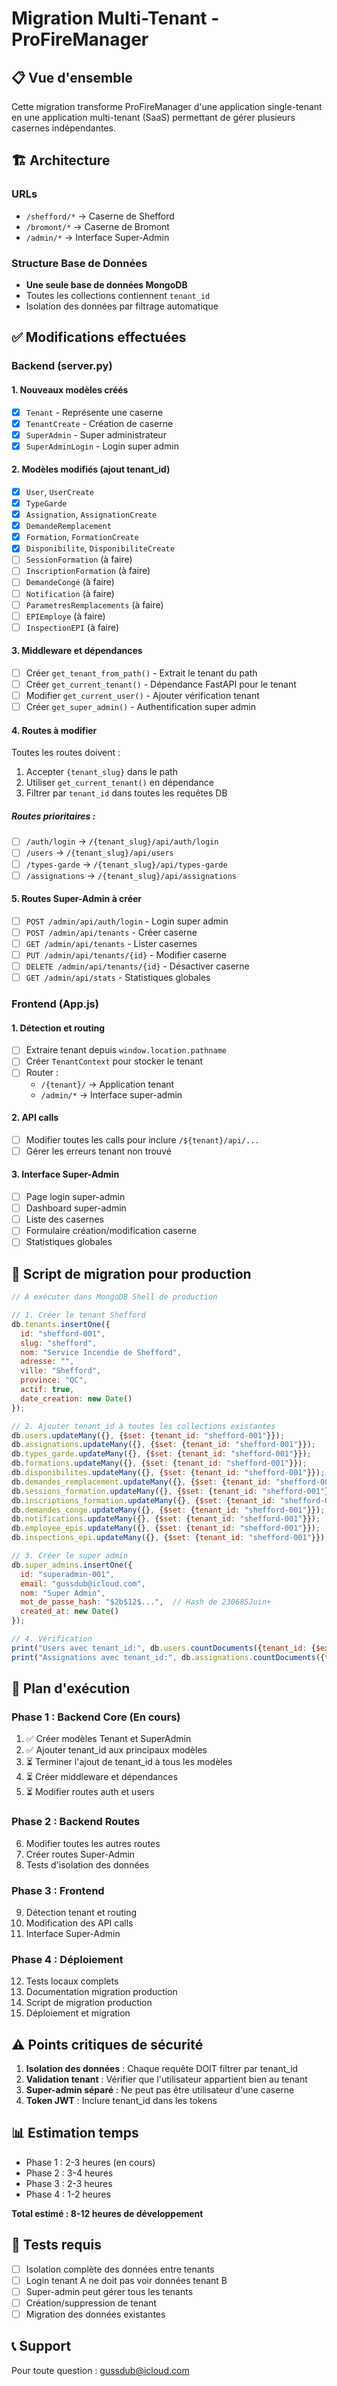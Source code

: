 # Migration Multi-Tenant - ProFireManager

## 📋 Vue d'ensemble

Cette migration transforme ProFireManager d'une application single-tenant en une application multi-tenant (SaaS) permettant de gérer plusieurs casernes indépendantes.

## 🏗️ Architecture

### URLs
- `/shefford/*` → Caserne de Shefford
- `/bromont/*` → Caserne de Bromont  
- `/admin/*` → Interface Super-Admin

### Structure Base de Données
- **Une seule base de données MongoDB**
- Toutes les collections contiennent `tenant_id`
- Isolation des données par filtrage automatique

## ✅ Modifications effectuées

### Backend (server.py)

#### 1. Nouveaux modèles créés
- [x] `Tenant` - Représente une caserne
- [x] `TenantCreate` - Création de caserne
- [x] `SuperAdmin` - Super administrateur
- [x] `SuperAdminLogin` - Login super admin

#### 2. Modèles modifiés (ajout tenant_id)
- [x] `User`, `UserCreate`
- [x] `TypeGarde`
- [x] `Assignation`, `AssignationCreate`
- [x] `DemandeRemplacement`
- [x] `Formation`, `FormationCreate`
- [x] `Disponibilite`, `DisponibiliteCreate`
- [ ] `SessionFormation` (à faire)
- [ ] `InscriptionFormation` (à faire)
- [ ] `DemandeCongé` (à faire)
- [ ] `Notification` (à faire)
- [ ] `ParametresRemplacements` (à faire)
- [ ] `EPIEmploye` (à faire)
- [ ] `InspectionEPI` (à faire)

#### 3. Middleware et dépendances
- [ ] Créer `get_tenant_from_path()` - Extrait le tenant du path
- [ ] Créer `get_current_tenant()` - Dépendance FastAPI pour le tenant
- [ ] Modifier `get_current_user()` - Ajouter vérification tenant
- [ ] Créer `get_super_admin()` - Authentification super admin

#### 4. Routes à modifier
Toutes les routes doivent :
1. Accepter `{tenant_slug}` dans le path
2. Utiliser `get_current_tenant()` en dépendance
3. Filtrer par `tenant_id` dans toutes les requêtes DB

##### Routes prioritaires :
- [ ] `/auth/login` → `/{tenant_slug}/api/auth/login`
- [ ] `/users` → `/{tenant_slug}/api/users`
- [ ] `/types-garde` → `/{tenant_slug}/api/types-garde`
- [ ] `/assignations` → `/{tenant_slug}/api/assignations`

#### 5. Routes Super-Admin à créer
- [ ] `POST /admin/api/auth/login` - Login super admin
- [ ] `POST /admin/api/tenants` - Créer caserne
- [ ] `GET /admin/api/tenants` - Lister casernes
- [ ] `PUT /admin/api/tenants/{id}` - Modifier caserne
- [ ] `DELETE /admin/api/tenants/{id}` - Désactiver caserne
- [ ] `GET /admin/api/stats` - Statistiques globales

### Frontend (App.js)

#### 1. Détection et routing
- [ ] Extraire tenant depuis `window.location.pathname`
- [ ] Créer `TenantContext` pour stocker le tenant
- [ ] Router :
  - `/{tenant}/` → Application tenant
  - `/admin/*` → Interface super-admin

#### 2. API calls
- [ ] Modifier toutes les calls pour inclure `/${tenant}/api/...`
- [ ] Gérer les erreurs tenant non trouvé

#### 3. Interface Super-Admin
- [ ] Page login super-admin
- [ ] Dashboard super-admin
- [ ] Liste des casernes
- [ ] Formulaire création/modification caserne
- [ ] Statistiques globales

## 📝 Script de migration pour production

```javascript
// À exécuter dans MongoDB Shell de production

// 1. Créer le tenant Shefford
db.tenants.insertOne({
  id: "shefford-001",
  slug: "shefford",
  nom: "Service Incendie de Shefford",
  adresse: "",
  ville: "Shefford",
  province: "QC",
  actif: true,
  date_creation: new Date()
});

// 2. Ajouter tenant_id à toutes les collections existantes
db.users.updateMany({}, {$set: {tenant_id: "shefford-001"}});
db.assignations.updateMany({}, {$set: {tenant_id: "shefford-001"}});
db.types_garde.updateMany({}, {$set: {tenant_id: "shefford-001"}});
db.formations.updateMany({}, {$set: {tenant_id: "shefford-001"}});
db.disponibilites.updateMany({}, {$set: {tenant_id: "shefford-001"}});
db.demandes_remplacement.updateMany({}, {$set: {tenant_id: "shefford-001"}});
db.sessions_formation.updateMany({}, {$set: {tenant_id: "shefford-001"}});
db.inscriptions_formation.updateMany({}, {$set: {tenant_id: "shefford-001"}});
db.demandes_conge.updateMany({}, {$set: {tenant_id: "shefford-001"}});
db.notifications.updateMany({}, {$set: {tenant_id: "shefford-001"}});
db.employee_epis.updateMany({}, {$set: {tenant_id: "shefford-001"}});
db.inspections_epi.updateMany({}, {$set: {tenant_id: "shefford-001"}});

// 3. Créer le super admin
db.super_admins.insertOne({
  id: "superadmin-001",
  email: "gussdub@icloud.com",
  nom: "Super Admin",
  mot_de_passe_hash: "$2b$12$...",  // Hash de 230685Juin+
  created_at: new Date()
});

// 4. Vérification
print("Users avec tenant_id:", db.users.countDocuments({tenant_id: {$exists: true}}));
print("Assignations avec tenant_id:", db.assignations.countDocuments({tenant_id: {$exists: true}}));
```

## 🚀 Plan d'exécution

### Phase 1 : Backend Core (En cours)
1. ✅ Créer modèles Tenant et SuperAdmin
2. ✅ Ajouter tenant_id aux principaux modèles
3. ⏳ Terminer l'ajout de tenant_id à tous les modèles
4. ⏳ Créer middleware et dépendances
5. ⏳ Modifier routes auth et users

### Phase 2 : Backend Routes
6. Modifier toutes les autres routes
7. Créer routes Super-Admin
8. Tests d'isolation des données

### Phase 3 : Frontend
9. Détection tenant et routing
10. Modification des API calls
11. Interface Super-Admin

### Phase 4 : Déploiement
12. Tests locaux complets
13. Documentation migration production
14. Script de migration production
15. Déploiement et migration

## ⚠️ Points critiques de sécurité

1. **Isolation des données** : Chaque requête DOIT filtrer par tenant_id
2. **Validation tenant** : Vérifier que l'utilisateur appartient bien au tenant
3. **Super-admin séparé** : Ne peut pas être utilisateur d'une caserne
4. **Token JWT** : Inclure tenant_id dans les tokens

## 📊 Estimation temps

- Phase 1 : 2-3 heures (en cours)
- Phase 2 : 3-4 heures  
- Phase 3 : 2-3 heures
- Phase 4 : 1-2 heures

**Total estimé : 8-12 heures de développement**

## 🧪 Tests requis

- [ ] Isolation complète des données entre tenants
- [ ] Login tenant A ne doit pas voir données tenant B
- [ ] Super-admin peut gérer tous les tenants
- [ ] Création/suppression de tenant
- [ ] Migration des données existantes

## 📞 Support

Pour toute question : gussdub@icloud.com
